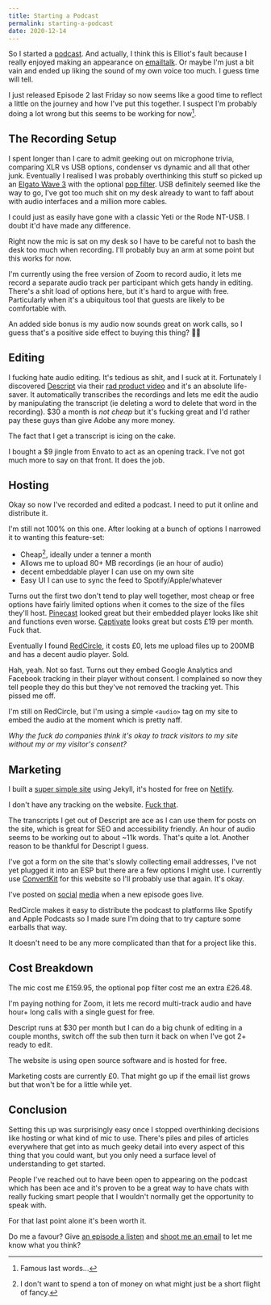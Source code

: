 ```yaml
---
title: Starting a Podcast
permalink: starting-a-podcast
date: 2020-12-14
---
```


So I started a [podcast](https://www.mql.fm/). And actually, I think this is Elliot's fault because I really enjoyed making an appearance on [emailtalk](https://www.emailtalk.fm/episodes/06-privacy-round-table-w-dylan-smith-jacques-corby-tuech-jay-oram). Or maybe I'm just a bit vain and ended up liking the sound of my own voice too much. I guess time will tell.

I just released Episode 2 last Friday so now seems like a good time to reflect a little on the journey and how I've put this together. I suspect I'm probably doing a lot wrong but this seems to be working for now[^1].


## The Recording Setup

I spent longer than I care to admit geeking out on microphone trivia, comparing XLR vs USB options, condenser vs dynamic and all that other junk. Eventually I realised I was probably overthinking this stuff so picked up an [Elgato Wave 3](https://www.elgato.com/en/wave-3) with the optional [pop filter](https://www.elgato.com/en/wave-pop-filter). USB definitely seemed like the way to go, I've got too much shit on my desk already to want to faff about with audio interfaces and a million more cables.

I could just as easily have gone with a classic Yeti or the Rode NT-USB. I doubt it'd have made any difference.

Right now the mic is sat on my desk so I have to be careful not to bash the desk too much when recording. I'll probably buy an arm at some point but this works for now.

I'm currently using the free version of Zoom to record audio, it lets me record a separate audio track per participant which gets handy in editing. There's a shit load of options here, but it's hard to argue with free. Particularly when it's a ubiquitous tool that guests are likely to be comfortable with.

An added side bonus is my audio now sounds great on work calls, so I guess that's a positive side effect to buying this thing? 🤷‍♂️


## Editing

I fucking hate audio editing. It's tedious as shit, and I suck at it. Fortunately I discovered [Descript](https://www.descript.com/podcasting) via their [rad product video](https://www.youtube.com/watch?v=Bl9wqNe5J8U) and it's an absolute life-saver. It automatically transcribes the recordings and lets me edit the audio by manipulating the transcript (ie deleting a word to delete that word in the recording). $30 a month is *not cheap* but it's fucking great and I'd rather pay these guys than give Adobe any more money.

The fact that I get a transcript is icing on the cake.

I bought a $9 jingle from Envato to act as an opening track. I've not got much more to say on that front. It does the job.


## Hosting

Okay so now I've recorded and edited a podcast. I need to put it online and distribute it.

I'm still not 100% on this one. After looking at a bunch of options I narrowed it to wanting this feature-set:

* Cheap[^2], ideally under a tenner a month
* Allows me to upload 80+ MB recordings (ie an hour of audio)
* decent embeddable player I can use on my own site
* Easy UI I can use to sync the feed to Spotify/Apple/whatever

Turns out the first two don't tend to play well together, most cheap or free options have fairly limited options when it comes to the size of the files they'll host. [Pinecast](https://www.pinecast.com/) looked great but their embedded player looks like shit and functions even worse. [Captivate](https://www.captivate.fm/) looks great but costs £19 per month. Fuck that.

Eventually I found [RedCircle](https://redcircle.com/), it costs £0, lets me upload files up to 200MB and has a decent audio player. Sold.

Hah, yeah. Not so fast. Turns out they embed Google Analytics and Facebook tracking in their player without consent. I complained so now they tell people they do this but they've not removed the tracking yet. This pissed me off.

I'm still on RedCircle, but I'm using a simple `<audio>` tag on my site to embed the audio at the moment which is pretty naff.

*Why the fuck do companies think it's okay to track visitors to my site without my or my visitor's consent?*

## Marketing

I built a [super simple site](https://www.mql.fm/) using Jekyll, it's hosted for free on [Netlify](https://www.netlify.com/).

I don't have any tracking on the website. [Fuck that](https://www.jacquescorbytuech.com/writing/marketers-addicted-bad-data).

The transcripts I get out of Descript are ace as I can use them for posts on the site, which is great for SEO and accessibility friendly. An hour of audio seems to be working out to about ~11k words. That's quite a lot. Another reason to be thankful for Descript I guess.

I've got a form on the site that's slowly collecting email addresses, I've not yet plugged it into an ESP but there are a few options I might use. I currently use [ConvertKit](https://convertkit.com/) for this website so I'll probably use that again. It's okay.

I've posted on [social](https://www.linkedin.com/posts/marketingops_talking-strategy-with-jenna-tiffany-activity-6740207867195916288-oZQx) [media](https://twitter.com/iamacyborg/status/1337337195208847362) when a new episode goes live.

RedCircle makes it easy to distribute the podcast to platforms like Spotify and Apple Podcasts so I made sure I'm doing that to try capture some earballs that way.

It doesn't need to be any more complicated than that for a project like this.

## Cost Breakdown

The mic cost me £159.95, the optional pop filter cost me an extra £26.48.

I'm paying nothing for Zoom, it lets me record multi-track audio and have hour+ long calls with a single guest for free.

Descript runs at $30 per month but I can do a big chunk of editing in a couple months, switch off the sub then turn it back on when I've got 2+ ready to edit.

The website is using open source software and is hosted for free.

Marketing costs are currently £0. That might go up if the email list grows but that won't be for a little while yet.

## Conclusion

Setting this up was surprisingly easy once I stopped overthinking decisions like hosting or what kind of mic to use. There's piles and piles of articles everywhere that get into as much geeky detail into every aspect of this thing that you could want, but you only need a surface level of understanding to get started.

People I've reached out to have been open to appearing on the podcast which has been ace and it's proven to be a great way to have chats with really fucking smart people that I wouldn't normally get the opportunity to speak with.

For that last point alone it's been worth it.

Do me a favour? Give [an episode a listen](https://www.mql.fm/) and <a href="mailto:jacquescorbytuech@gmail.com">shoot me an email</a> to let me know what you think?


[^1]: Famous last words...
[^2]: I don't want to spend a ton of money on what might just be a short flight of fancy.